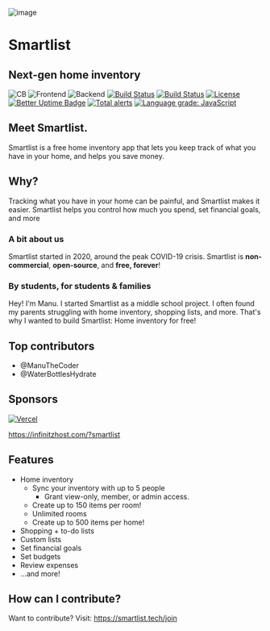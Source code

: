![image](https://user-images.githubusercontent.com/77016441/183128164-b2af0830-dfaf-4c19-8cd8-f964584e41c3.png)

# Smartlist
## Next-gen home inventory

![CB](https://img.shields.io/badge/Contributors-20-yellow?style=flat)
![Frontend](https://img.shields.io/static/v1?label=Frontend&message=HTML,%20CSS,%20JS&color=%3CCOLOR%3E&style=flat)
![Backend](https://img.shields.io/static/v1?label=Backend&message=PHP,%20SQL&color=red&style=flat)
[![Build Status](https://img.shields.io/github/forks/Smartlist-app/Smartlist.svg?style=flat)](https://github.com/ManuTheCoder/Smartlist-desktop)
[![Build Status](https://img.shields.io/github/stars/Smartlist-app/Smartlist.svg?style=flat)](https://github.com/ManuTheCoder/Smartlist-desktop)
[![License](https://img.shields.io/github/license/Smartlist-app/Smartlist.svg?style=flat)](https://github.com/ManuTheCoder/Smartlist-desktop)
[![Better Uptime Badge](https://betteruptime.com/status-badges/v1/monitor/77o4.svg)](https://betteruptime.com/?utm_source=status_badge)
[![Total alerts](https://img.shields.io/lgtm/alerts/g/Smartlist-App/Smartlist.svg?logo=lgtm&logoWidth=18)](https://lgtm.com/projects/g/Smartlist-App/Smartlist/alerts/)
[![Language grade: JavaScript](https://img.shields.io/lgtm/grade/javascript/g/Smartlist-App/Smartlist.svg?logo=lgtm&logoWidth=18)](https://lgtm.com/projects/g/Smartlist-App/Smartlist/context:javascript)

## Meet Smartlist.
Smartlist is a free home inventory app that lets you keep track of what you have in your home, and helps you save money.

## Why?
Tracking what you have in your home can be painful, and Smartlist makes it easier. Smartlist helps you control how much you spend, set financial goals, and more

### A bit about us
Smartlist started in 2020, around the peak COVID-19 crisis. Smartlist is **non-commercial**, **open-source**, and **free, forever**!

### By students, for students & families
Hey! I'm Manu. I started Smartlist as a middle school project. I often found my parents struggling with home inventory, shopping lists, and more. That's why I wanted to build Smartlist: Home inventory for free!

## Top contributors
- @ManuTheCoder
- @WaterBottlesHydrate

## Sponsors
[![Vercel](https://user-images.githubusercontent.com/77016441/183126898-2412e41b-40fe-4981-bf9f-5e8349f77d4e.png)](https://vercel.com/?utm_source=smartlist&utm_campaign=oss)

https://infinitzhost.com/?smartlist

## Features

* Home inventory
  * Sync your inventory with up to 5 people
    * Grant view-only, member, or admin access.
  * Create up to 150 items per room!
  * Unlimited rooms
  * Create up to 500 items per home!
* Shopping + to-do lists
* Custom lists
* Set financial goals
* Set budgets
* Review expenses
* ...and more!

## How can I contribute?

Want to contribute?
Visit: https://smartlist.tech/join
